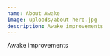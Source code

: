 ```yaml
---
name: About Awake
image: uploads/about-hero.jpg
description: Awake improvements
---
```

Awake improvements